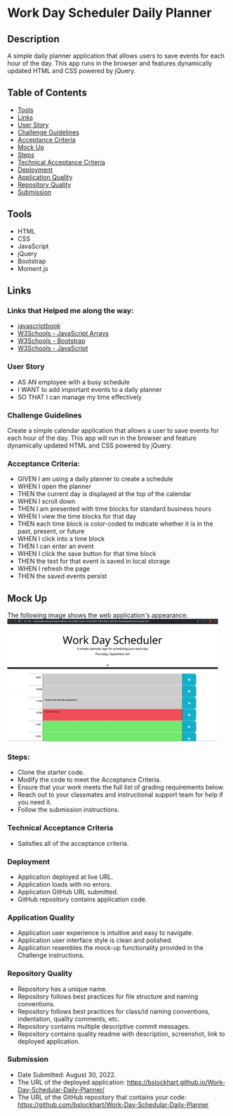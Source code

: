 # Work Day Scheduler Daily Planner

## Description
A simple daily planner application that allows users to save events for each hour of the day. This app runs in the browser and features dynamically updated HTML and CSS powered by jQuery.

## Table of Contents
* [Tools](#tools)
* [Links](#links)
* [User Story](#User-Story)
* [Challenge Guidelines](#challenge-guidelines)
* [Acceptance Criteria](#Acceptance-Criteria)
* [Mock Up](#Mock-Up)
* [Steps](#Steps)
* [Technical Acceptance Criteria](#Technical-Acceptance-Criteria)
* [Deployment](#Deployment)
* [Application Quality](#Application-Quality)
* [Repository Quality](#Repository-Quality)
* [Submission](#Submission)

## Tools 
* HTML
* CSS
* JavaScript
* jQuery
* Bootstrap
* Moment.js  

## Links
### Links that Helped me along the way:
* [javascriptbook](https://javascriptbook.com/code/) 
* [W3Schools - JavaScript Arrays](https://www.w3schools.com/js/js_arrays.asp)
* [W3Schools - Bootstrap](https://www.w3schools.com/bootstrap/default.asp)
* [W3Schools - JavaScript](https://www.w3schools.com/jsref/jsref_sethours.asp)

### User Story
* AS AN employee with a busy schedule
* I WANT to add important events to a daily planner
* SO THAT I can manage my time effectively

### Challenge Guidelines
Create a simple calendar application that allows a user to save events for each hour of the day. This app will run in the browser and feature dynamically updated HTML and CSS powered by jQuery.

### Acceptance Criteria:
* GIVEN I am using a daily planner to create a schedule
* WHEN I open the planner
* THEN the current day is displayed at the top of the calendar
* WHEN I scroll down
* THEN I am presented with time blocks for standard business hours
* WHEN I view the time blocks for that day
* THEN each time block is color-coded to indicate whether it is in the past, present, or future
* WHEN I click into a time block
* THEN I can enter an event
* WHEN I click the save button for that time block
* THEN the text for that event is saved in local storage
* WHEN I refresh the page
* THEN the saved events persist

## Mock Up
The following image shows the web application's appearance:
![Mock Up](/assets/images/MockUp.gif)

### Steps:
* Clone the starter code.
* Modify the code to meet the Acceptance Criteria.
* Ensure that your work meets the full list of grading requirements below.
* Reach out to your classmates and instructional support team for help if you need it.
* Follow the submission instructions.

### Technical Acceptance Criteria
* Satisfies all of the acceptance criteria.

### Deployment
* Application deployed at live URL.
* Application loads with no errors.
* Application GitHub URL submitted.
* GitHub repository contains application code.

### Application Quality
* Application user experience is intuitive and easy to navigate.
* Application user interface style is clean and polished.
* Application resembles the mock-up functionality provided in the Challenge instructions.

### Repository Quality
* Repository has a unique name.
* Repository follows best practices for file structure and naming conventions.
* Repository follows best practices for class/id naming conventions, indentation, quality comments, etc.
* Repository contains multiple descriptive commit messages.
* Repository contains quality readme with description, screenshot, link to deployed application.

### Submission
* Date Submitted: August 30, 2022.
* The URL of the deployed application: https://bslockhart.github.io/Work-Day-Schedular-Daily-Planner/
* The URL of the GitHub repository that contains your code: https://github.com/bslockhart/Work-Day-Schedular-Daily-Planner
